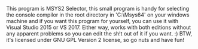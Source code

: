This program is MSYS2 Selector, this small program is handy for selecting the console compilor in the root directory in 'C:\Msys64' on your windows machine and if you want this program for yourself, you can use it with Visual Studio 2015 or VS 2017. Either way, works with both editions without any apparent problems so you can edit the sh!t out of it if you want. :)
BTW, it's licensed under GNU GPL Version 2 license, so go nuts and have fun! 
